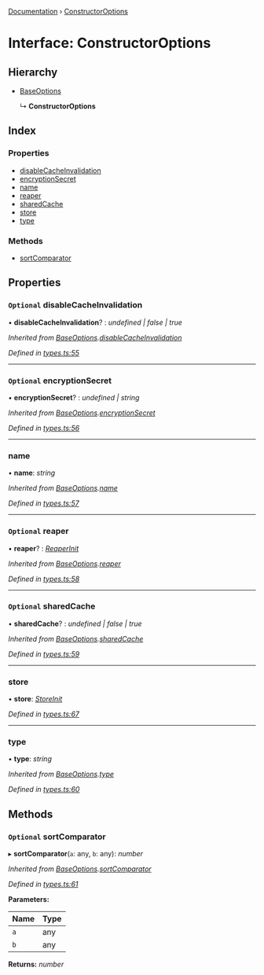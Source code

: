 [Documentation](../README.md) › [ConstructorOptions](constructoroptions.md)

# Interface: ConstructorOptions

## Hierarchy

* [BaseOptions](baseoptions.md)

  ↳ **ConstructorOptions**

## Index

### Properties

* [disableCacheInvalidation](constructoroptions.md#optional-disablecacheinvalidation)
* [encryptionSecret](constructoroptions.md#optional-encryptionsecret)
* [name](constructoroptions.md#name)
* [reaper](constructoroptions.md#optional-reaper)
* [sharedCache](constructoroptions.md#optional-sharedcache)
* [store](constructoroptions.md#store)
* [type](constructoroptions.md#type)

### Methods

* [sortComparator](constructoroptions.md#optional-sortcomparator)

## Properties

### `Optional` disableCacheInvalidation

• **disableCacheInvalidation**? : *undefined | false | true*

*Inherited from [BaseOptions](baseoptions.md).[disableCacheInvalidation](baseoptions.md#optional-disablecacheinvalidation)*

*Defined in [types.ts:55](https://github.com/badbatch/cachemap/blob/b180798/packages/core/src/types.ts#L55)*

___

### `Optional` encryptionSecret

• **encryptionSecret**? : *undefined | string*

*Inherited from [BaseOptions](baseoptions.md).[encryptionSecret](baseoptions.md#optional-encryptionsecret)*

*Defined in [types.ts:56](https://github.com/badbatch/cachemap/blob/b180798/packages/core/src/types.ts#L56)*

___

###  name

• **name**: *string*

*Inherited from [BaseOptions](baseoptions.md).[name](baseoptions.md#name)*

*Defined in [types.ts:57](https://github.com/badbatch/cachemap/blob/b180798/packages/core/src/types.ts#L57)*

___

### `Optional` reaper

• **reaper**? : *[ReaperInit](../README.md#reaperinit)*

*Inherited from [BaseOptions](baseoptions.md).[reaper](baseoptions.md#optional-reaper)*

*Defined in [types.ts:58](https://github.com/badbatch/cachemap/blob/b180798/packages/core/src/types.ts#L58)*

___

### `Optional` sharedCache

• **sharedCache**? : *undefined | false | true*

*Inherited from [BaseOptions](baseoptions.md).[sharedCache](baseoptions.md#optional-sharedcache)*

*Defined in [types.ts:59](https://github.com/badbatch/cachemap/blob/b180798/packages/core/src/types.ts#L59)*

___

###  store

• **store**: *[StoreInit](../README.md#storeinit)*

*Defined in [types.ts:67](https://github.com/badbatch/cachemap/blob/b180798/packages/core/src/types.ts#L67)*

___

###  type

• **type**: *string*

*Inherited from [BaseOptions](baseoptions.md).[type](baseoptions.md#type)*

*Defined in [types.ts:60](https://github.com/badbatch/cachemap/blob/b180798/packages/core/src/types.ts#L60)*

## Methods

### `Optional` sortComparator

▸ **sortComparator**(`a`: any, `b`: any): *number*

*Inherited from [BaseOptions](baseoptions.md).[sortComparator](baseoptions.md#optional-sortcomparator)*

*Defined in [types.ts:61](https://github.com/badbatch/cachemap/blob/b180798/packages/core/src/types.ts#L61)*

**Parameters:**

Name | Type |
------ | ------ |
`a` | any |
`b` | any |

**Returns:** *number*

